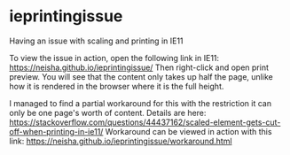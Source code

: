 # ieprintingissue
Having an issue with scaling and printing in IE11

To view the issue in action, open the following link in IE11:
https://neisha.github.io/ieprintingissue/
Then right-click and open print preview. You will see that the content only takes up half the page, unlike how it is rendered in the browser where it is the full height.

I managed to find a partial workaround for this with the restriction it can only be one page's worth of content.
Details are here: https://stackoverflow.com/questions/44437162/scaled-element-gets-cut-off-when-printing-in-ie11/
Workaround can be viewed in action with this link: https://neisha.github.io/ieprintingissue/workaround.html 
